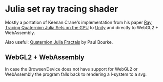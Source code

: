 # Julia set ray tracing shader

Mostly a portation of Keenan Crane's implementation from
his paper [Ray Tracing Quaternion Julia Sets on the GPU](https://www.cs.cmu.edu/~kmcrane/Projects/QuaternionJulia/paper.pdf) to [Unity](https://unity3d.com) and directly to WebGL2 + WebAssembly.

Also useful: [Quaternion Julia Fractals](http://paulbourke.net/fractals/quatjulia/) by Paul Bourke.

## WebGL2 + WebAssembly

In case the Browser/Device does not have support for WebGL2 or WebAssembly the program falls back to rendering a l-system to a svg.
